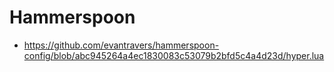 # Hammerspoon

- https://github.com/evantravers/hammerspoon-config/blob/abc945264a4ec1830083c53079b2bfd5c4a4d23d/hyper.lua
